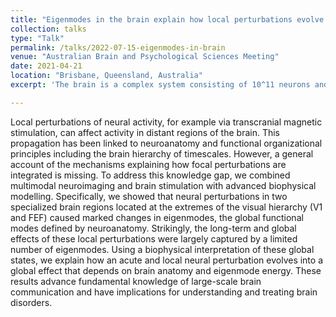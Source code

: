 ```yaml
---
title: "Eigenmodes in the brain explain how local perturbations evolve into long-range effects"
collection: talks
type: "Talk"
permalink: /talks/2022-07-15-eigenmodes-in-brain
venue: "Australian Brain and Psychological Sciences Meeting"
date: 2021-04-21
location: "Brisbane, Queensland, Australia"
excerpt: 'The brain is a complex system consisting of 10^11 neurons and over 10^14 connections. Theories of criticality from statistical physics can provide insight into systems of this size, and ask whether the brain is in fact critical. I outline my work where we developed numerical simulations of ideal models of criticality with the random field Ising model, and compared the observed dynamics to single-cell resolution calcium imaging data of the zebrafish brain. We investigated how sub-sampling and finite sized systems change self-organized criticality metrics such as power laws and universal scale.'

---
```


Local perturbations of neural activity, for example via transcranial magnetic stimulation, can affect activity in distant regions of the brain. This propagation has been linked to neuroanatomy and functional organizational principles including the brain hierarchy of timescales. However, a general account of the mechanisms explaining how focal perturbations are integrated is missing. To address this knowledge gap, we combined multimodal neuroimaging and brain stimulation with advanced biophysical modelling. Specifically, we showed that neural perturbations in two specialized brain regions located at the extremes of the visual hierarchy (V1 and FEF) caused marked changes in eigenmodes, the global functional modes defined by neuroanatomy. Strikingly, the long-term and global effects of these local perturbations were largely captured by a limited number of eigenmodes. Using a biophysical interpretation of these global states, we explain how an acute and local neural perturbation evolves into a global effect that depends on brain anatomy and eigenmode energy. These results advance fundamental knowledge of large-scale brain communication and have implications for understanding and treating brain disorders.
